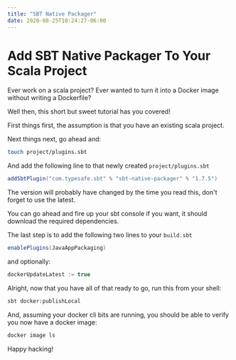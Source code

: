 ```yaml
---
title: "SBT Native Packager"
date: 2020-08-25T10:24:27-06:00
---
```


# Add SBT Native Packager To Your Scala Project

Ever work on a scala project? Ever wanted to turn it into a Docker image
without writing a Dockerfile?

Well then, this short but sweet tutorial has you covered!

First things first, the assumption is that you have an existing scala project.

Next things next, go ahead and:

```sh
touch project/plugins.sbt
```

And add the following line to that newly created `project/plugins.sbt`

```scala
addSbtPlugin("com.typesafe.sbt" % "sbt-native-packager" % "1.7.5")
```

The version will probably have changed by the time you read this, don't forget to use the latest.

You can go ahead and fire up your sbt console if you want, it should download the required dependencies.

The last step is to add the following two lines to your `build.sbt`

```scala
enablePlugins(JavaAppPackaging)
```

and optionally:

```scala
dockerUpdateLatest := true
```

Alright, now that you have all of that ready to go, run this from your shell:

```sh
sbt docker:publishLocal
```

And, assuming your docker cli bits are running, you should be able to verify you now have a docker image:

```sh
docker image ls
```

Happy hacking!
